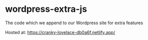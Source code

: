 # wordpress-extra-js
The code which we append to our Wordpress site for extra features

Hosted at: https://cranky-lovelace-db0a6f.netlify.app/

